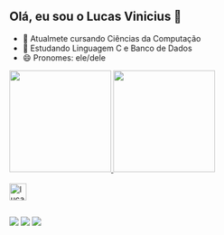 ## Olá, eu sou o Lucas Vinicius 👋

- 🔭 Atualmete cursando Ciências da Computação
- 🌱 Estudando Linguagem C e Banco de Dados
- 😄 Pronomes: ele/dele

<div>
  <a href="https://github.com/lucasvini-souza">
  <img height="180em" src="https://github-readme-stats.vercel.app/api?username=lucasvini-souza&show_icons=true&theme=tokyonight&include_all_commits=true&count_private=true"/_>
  <img height="180em" src="https://github-readme-stats.vercel.app/api/top-langs/?username=lucasvini-souza&layout=compact&langs-count=16&theme=tokyonight"/_>
</div>

<div style="display: inline_block"><br>
  <img align="center" alt="lucas-C" height="30" eidth="40" src="https://cdn.jsdelivr.net/gh/devicons/devicon@latest/icons/c/c-original.svg" />
          
</div>

  ##

<div>
  <a href="https://www.instagram.com/_.lucas_v.s/" target="_blank"><img src="https://img.shields.io/badge/-Instagram-%23E4405F?style=for-the-badge&logo=instagram&logoColor=white" target="_blank"></a>
  <a href = "mailto:d4rksh4d0wbr@gmail.com"><img src="https://img.shields.io/badge/-Gmail-%23333?style=for-the-badge&logo=gmail&logoColor=white" target="_blank"></a>
  <a href="https://www.linkedin.com/in/lucas-vinicius-332a57364/" target="_blank"><img src="https://img.shields.io/badge/-LinkedIn-%230077B5?style=for-the-badge&logo=linkedin&logoColor=white" target="_blank"></a> 

    
</div>
